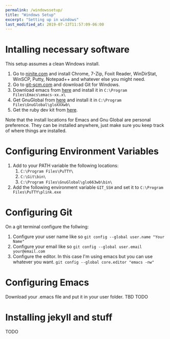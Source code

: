 ```yaml
---
permalink: /windowssetup/
title: "Windows Setup"
excerpt: "Setting up in windows"
last_modified_at: 2019-07-13T11:57:09-06:00
---
```


# Intalling necessary software

This setup assumes a clean Windows install.

1. Go to [ninite.com](https://git-scm.com) and install Chrome, 7-Zip, Foxit Reader, WinDirStat, WinSCP, Putty, Notepad++ and whatever else you might need.
2. Go to [git-scm.com](https://git-scm.com) and download Git for Windows.
3. Download emacs from [here](https://www.gnu.org/software/emacs/download.html) and install it in `C:\Program Files\Emacs\emacs-xx.x\`
4. Get GnuGlobal from [here](https://www.gnu.org/software/global/download.html) and install it in `C:\Program Files\GnuGlobal\gloXXXwb\`
5. Get the ruby dev kit from [here](https://rubyinstaller.org/downloads/).

Note that the install locations for Emacs and Gnu Global are personal preference. They can be installed anywhere, just make sure you keep track of where things are installed.


# Configuring Environment Variables
1. Add to your PATH variable the following locations:
   1. `C:\Program Files\PuTTY\`
   2. `C:\Git\bin\`
   3. `C:\Program Files\GnuGlobal\glo663wb\bin\`
2. Add the following environment variable `GIT_SSH` and set it to `C:\Program Files\PuTTY\plink.exe`

# Configuring Git
On a git terminal configure the follwing:
1. Configure your user name like so `git config --global user.name "Your Name"`
2. Configure your email like so `git config --global user.email your@email.com`
3. Configure the editor. In this case I'm using emacs but you can use whatever you want. `git config --global core.editor "emacs -nw"`

# Configuring Emacs
Download your .emacs file and put it in your user folder. TBD TODO

# Installing jekyll and stuff
TODO
